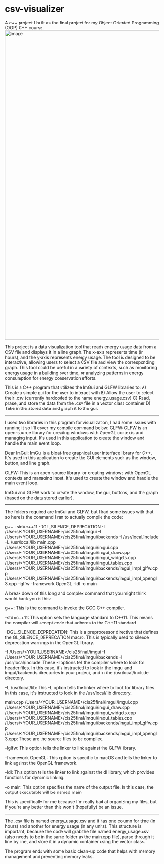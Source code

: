 # csv-visualizer
A c++ project I built as the final project for my Object Oriented Programming (OOP) C++ course.
<img width="1011" alt="image" src="https://github.com/IJustWantAJob/csv-visualizer/assets/100003303/082a9a88-4638-4a8b-8e01-ad6225a7b90d">

This project is a data visualization tool that reads energy usage data from a CSV file and displays it in a line graph. The x-axis represents time (in hours), and the y-axis represents energy usage. The tool is designed to be interactive, allowing users to select a CSV file and view the corresponding graph. This tool could be useful in a variety of contexts, such as monitoring energy usage in a building over time, or analyzing patterns in energy consumption for energy conservation efforts.


This is a C++ program that utilizes the ImGui and GLFW libraries to:
A) Create a simple gui for the user to interact with
B) Allow the user to select their .csv (currently hardcoded to the name energy_usage.csv)
C) Read, prase, and store the data from the .csv file in a vector class container
D) Take in the stored data and graph it to the gui.

--------------------------------------------------------------------------------------------------------------------------------------------

I used two libraries in this program for visualization, I had some issues with running it so I'll cover my compile command below:
GLFW: GLFW is an open-source library for creating windows with OpenGL contexts and managing input. It's used in this application to create the window and handle the main event loop.

Dear ImGui: ImGui is a bloat-free graphical user interface library for C++. It's used in this application to create the GUI elements such as the window, button, and line graph.

GLFW: This is an open-source library for creating windows with OpenGL contexts and managing input. It's used to create the window and handle the main event loop.

ImGui and GLFW work to create the window, the gui, buttons, and the graph (based on the data stored earlier).


--------------------------------------------------------------------------------------------------------------------------------------------


The folders required are ImGui and GLFW, but I had some issues with that so here is the command I ran to actually compile the code:

g++ -std=c++11 -DGL_SILENCE_DEPRECATION -I /Users/<YOUR_USERNAME>/cis25final/imgui -I /Users/<YOUR_USERNAME>/cis25final/imgui/backends -I /usr/local/include -L /usr/local/lib main.cpp /Users/<YOUR_USERNAME>/cis25final/imgui/imgui.cpp /Users/<YOUR_USERNAME>/cis25final/imgui/imgui_draw.cpp /Users/<YOUR_USERNAME>/cis25final/imgui/imgui_widgets.cpp /Users/<YOUR_USERNAME>/cis25final/imgui/imgui_tables.cpp /Users/<YOUR_USERNAME>/cis25final/imgui/backends/imgui_impl_glfw.cpp /Users/<YOUR_USERNAME>/cis25final/imgui/backends/imgui_impl_opengl3.cpp -lglfw -framework OpenGL -ldl -o main 


A break down of this long and complex command that you might think would hack you is this:

g++: This is the command to invoke the GCC C++ compiler.

-std=c++11: This option sets the language standard to C++11. This means the compiler will accept code that adheres to the C++11 standard.

-DGL_SILENCE_DEPRECATION: This is a preprocessor directive that defines the GL_SILENCE_DEPRECATION macro. This is typically used to silence deprecation warnings in the OpenGL library.

-I /Users/<YOUR_USERNAME>/cis25final/imgui -I /Users/<YOUR_USERNAME>/cis25final/imgui/backends -I /usr/local/include: These -I options tell the compiler where to look for header files. In this case, it's instructed to look in the imgui and imgui/backends directories in your project, and in the /usr/local/include directory.

-L /usr/local/lib: This -L option tells the linker where to look for library files. In this case, it's instructed to look in the /usr/local/lib directory.

main.cpp /Users/<YOUR_USERNAME>/cis25final/imgui/imgui.cpp /Users/<YOUR_USERNAME>/cis25final/imgui/imgui_draw.cpp /Users/<YOUR_USERNAME>/cis25final/imgui/imgui_widgets.cpp /Users/<YOUR_USERNAME>/cis25final/imgui/imgui_tables.cpp /Users/<YOUR_USERNAME>/cis25final/imgui/backends/imgui_impl_glfw.cpp /Users/<YOUR_USERNAME>/cis25final/imgui/backends/imgui_impl_opengl3.cpp: These are the source files to be compiled.

-lglfw: This option tells the linker to link against the GLFW library.

-framework OpenGL: This option is specific to macOS and tells the linker to link against the OpenGL framework.

-ldl: This option tells the linker to link against the dl library, which provides functions for dynamic linking.

-o main: This option specifies the name of the output file. In this case, the output executable will be named main.



This is specifically for me because I'm really bad at organizing my files, but if you're any better than this won't (hopefully) be an issue.


--------------------------------------------------------------------------------------------------------------------------------------------

The .csv file is named energy_usage.csv and it has one column for time (in hours) and another for energy usage (in any units). This structure is important, because the code will grab the file named energy_usage.csv (also needs to be in the same folder as the main.cpp file), parse through it line by line, and store it in a dynamic container using the vector class.


The program ends with some basic clean-up code that helps with memory management and preventing memory leaks.

